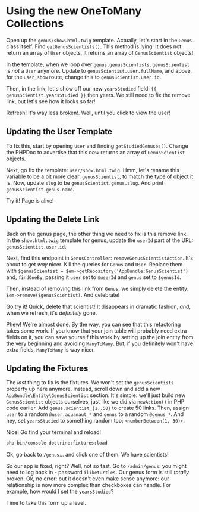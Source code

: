 # Using the new OneToMany Collections

Open up the `genus/show.html.twig` template. Actually, let's start in the `Genus`
class itself. Find `getGenusScientists()`. This method is lying! It does not return
an array of `User` objects, it returns an array of `GenusScientist` objects!

In the template, when we loop over `genus.genusScientists`, `genusScientist` is *not*
a `User` anymore. Update to `genusScientist.user.fullName`, and above, for the `user_show`
route, change this to `genusScientist.user.id`. 

Then, in the link, let's show off our new `yearsStudied` field:
`{{ genusScientist.yearsStudied }}` then years. We still need to fix the remove link,
but let's see how it looks so far!

Refresh! It's way less broken!. Well, until you click to view the user!

## Updating the User Template

To fix this, start by opening `User` and finding `getStudiedGenuses()`. Change the
PHPDoc to advertise that this *now* returns an array of `GenusScientist` objects.

Next, go fix the template: `user/show.html.twig`. Hmm, let's rename this variable
to be a bit more clear: `genusScientist`, to match the type of object it is. Now,
update `slug` to be `genusScientist.genus.slug`. And print `genusScientist.genus.name`.

Try it! Page is alive!

## Updating the Delete Link

Back on the genus page, the other thing we need to fix is this remove link. In the
`show.html.twig` template for genus, update the `userId` part of the URL:
`genusScientist.user.id`.

Next, find this endpoint in `GenusController`: `removeGenusScientistAction`. It's
about to get *way* nicer. Kill the queries for `Genus` and `User`. Replace them with
`$genusScientist = $em->getRepository('AppBundle:GenusScientist')` and, `findOneBy`,
passing it `user` set to `$userId` and `genus` set to `$genusId`.

Then, instead of removing this link from `Genus`, we simply delete the entity:
`$em->remove($genusScientist)`. And celebrate!

Go try it! Quick, delete that scientist! It disappears in dramatic fashion, *and*,
when we refresh, it's *definitely* gone.

Phew! We're almost done. By the way, you can see that this refactoring takes some work.
If you know that your join table will probably need extra fields on it, you can save
yourself this work by setting up the join entity from the very beginning and avoiding
`ManyToMany`. But, if you definitely won't have extra fields, `ManyToMany` is way
nicer.

## Updating the Fixtures

The *last* thing to fix is the fixtures. We won't set the `genusScientists` property
up here anymore. Instead, scroll down and add a new `AppBundle\Entity\GenusScientist`
section. It's simple: we'll just build new `GenusScientist` objects ourselves, just
like we did via `newAction()` in PHP code earlier. Add `genus.scientist_{1..50}`
to create 50 links. Then, assign `user` to a random `@user.aquanaut_*` and `genus`
to a random `@genus_*`. And hey, set `yearsStudied` to something random too:
`<numberBetween(1, 30)>`.

Nice! Go find your terminal and reload!

```bash
php bin/console doctrine:fixtures:load
```

Ok, go back to `/genus`... and click one of them. We have scientists!

So our app is fixed, right? Well, not so fast. Go to `/admin/genus`: you might need
to log back in - password `iliketurtles`. Our genus form is still *totally* broken.
Ok, no error: but it doesn't even make sense anymore: our relationship is now more
complex than checkboxes can handle. For example, how would I set the `yearsStudied`?

Time to take this form up a level.
